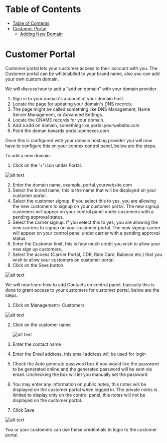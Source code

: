 # Table of Contents

* [Table of Contents](#table-of-contents)
* [Customer Portal](#customer-portal)
    * [Adding New Domain](#to-add-a-new-domain)
    
# Customer Portal

Customer portal lets your customer access to their account with you. The Customer portal can be whitelablled to your brand name, also you can add your own custom domain.

We will discuss how to add a "add on domain" with your domain provider

1. Sign in to your domain's account at your domain host.
2. Locate the page for updating your domain's DNS records.
3. The page might be called something like DNS Management, Name Server Management, or Advanced Settings.
4. Locate the CNAME records for your domain.
5. Add a add on domain, something like,portal.yourwebsite.com
6. Point the doman towards portal.connexcs.com

Once this is configured with your domain hosting provider you will now have to configure this on your connex control panel, below are the steps.

To add a new domain:

1. Click on the '+' icon under Portal.

![alt text][domain]

2. Enter the domain name, example, portal.yourwebsite.com
3. Select the brand name, this is the name that will be displayed on your customer portal.
4. Select the customer signup. If you select this to yes, you are allowing the new customers to signup on your customer portal. The new signup customers will appear on your control panel under customers with a pending approval status.
5. Select the carrier signup. If you select this to yes, you are allowing the new carriers to signup on your customer portal. The new signup carrier will appear on your control panel under carrier with a pending approval status.
6. Enter the Customer limit, this is how much credit you wish to allow your new sign up customers.
7. Select the access (Carrier Portal, CDR, Rate Card, Balance etc.) that you wish to allow your customers on customer portal.
8. Click on the Save button.

![alt text][add-new-domain]

We will now learn how to add Contacts on control panel, basically this is done to grant access to your customers for customer portal, below are the steps.

1. Click on Management> Customers

  ![alt text][customer]

2. Click on the customer name

   ![alt text][contacts]

3. Enter the contact name
4. Enter the Email address, this email address will be used for login
5. Check the Auto generate password box if you would like the password to be generated online and the generated password will be sent via email. Unchecking the box will let you manually set the password
6. You may enter any information on public notes, this notes will be displayed on the customer portal when logged in. The private notes is limited to display only on the control panel, this notes will not be displayed on the customer portal.
7. Click Save

 ![alt text][contacts-2]

You or your customers can use these credentials to login to the customer portal.



[customer]: https://raw.githubusercontent.com/digipigeon/connexcs-user-docs/master/new-img/customer.png "customer"
[contacts]: https://raw.githubusercontent.com/digipigeon/connexcs-user-docs/master/new-img/contacts.png "contacts"
[contacts-2]: https://raw.githubusercontent.com/digipigeon/connexcs-user-docs/master/new-img/contacts-2.png "contacts-2"

[domain]: https://raw.githubusercontent.com/digipigeon/connexcs-user-docs/master/img/domain.png "Domain"
[add-new-domain]: https://raw.githubusercontent.com/digipigeon/connexcs-user-docs/master/img/add-new-domain.png "Add-New-Domain"
